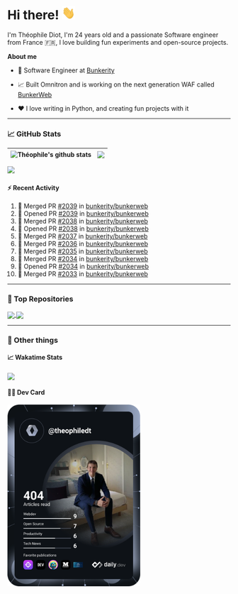 # Hi there! <img src="./wave.gif" width="30px" height="30px" />

I'm Théophile Diot, I'm 24 years old and a passionate Software engineer from France 🇫🇷, I love building fun experiments and open-source projects.

**About me**

- 💼 Software Engineer at [Bunkerity](https://www.bunkerity.com/)

- 📈 Built Omnitron and is working on the next generation WAF called [BunkerWeb](https://www.bunkerweb.io)

- ❤️ I love writing in Python, and creating fun projects with it

---

### 📈 GitHub Stats

| <img align="center" src="https://github-readme-stats.vercel.app/api?username=TheophileDiot&show_icons=true&include_all_commits=true&theme=algolia&hide_border=true&rank_icon=github" alt="Théophile's github stats" /> | <img align="center" src="https://github-readme-stats.vercel.app/api/top-langs/?username=TheophileDiot&layout=compact&theme=algolia&hide_border=true" /> |
| ---------------------------------------------------------------------------------------------------------------------------------------------------------------------------------------------------------------------- | ------------------------------------------------------------------------------------------------------------------------------------------------------- |

![](https://github-readme-activity-graph.vercel.app/graph?username=TheophileDiot&theme=tokyo-night)

#### :zap: Recent Activity

<!--START_SECTION:activity-->
1. 🎉 Merged PR [#2039](https://github.com/bunkerity/bunkerweb/pull/2039) in [bunkerity/bunkerweb](https://github.com/bunkerity/bunkerweb)
2. 💪 Opened PR [#2039](https://github.com/bunkerity/bunkerweb/pull/2039) in [bunkerity/bunkerweb](https://github.com/bunkerity/bunkerweb)
3. 🎉 Merged PR [#2038](https://github.com/bunkerity/bunkerweb/pull/2038) in [bunkerity/bunkerweb](https://github.com/bunkerity/bunkerweb)
4. 💪 Opened PR [#2038](https://github.com/bunkerity/bunkerweb/pull/2038) in [bunkerity/bunkerweb](https://github.com/bunkerity/bunkerweb)
5. 🎉 Merged PR [#2037](https://github.com/bunkerity/bunkerweb/pull/2037) in [bunkerity/bunkerweb](https://github.com/bunkerity/bunkerweb)
6. 🎉 Merged PR [#2036](https://github.com/bunkerity/bunkerweb/pull/2036) in [bunkerity/bunkerweb](https://github.com/bunkerity/bunkerweb)
7. 🎉 Merged PR [#2035](https://github.com/bunkerity/bunkerweb/pull/2035) in [bunkerity/bunkerweb](https://github.com/bunkerity/bunkerweb)
8. 🎉 Merged PR [#2034](https://github.com/bunkerity/bunkerweb/pull/2034) in [bunkerity/bunkerweb](https://github.com/bunkerity/bunkerweb)
9. 💪 Opened PR [#2034](https://github.com/bunkerity/bunkerweb/pull/2034) in [bunkerity/bunkerweb](https://github.com/bunkerity/bunkerweb)
10. 🎉 Merged PR [#2033](https://github.com/bunkerity/bunkerweb/pull/2033) in [bunkerity/bunkerweb](https://github.com/bunkerity/bunkerweb)
<!--END_SECTION:activity-->

---

### 🔧 Top Repositories

<a href="https://github.com/bunkerity/bunkerweb">
  <img align="center" src="https://github-readme-stats.vercel.app/api/pin/?username=Bunkerity&repo=bunkerweb&theme=algolia" />
</a>
<a href="https://github.com/TheophileDiot/Omnitron">
  <img align="center" src="https://github-readme-stats.vercel.app/api/pin/?username=TheophileDiot&repo=Omnitron&theme=algolia" />
</a>

---

### 🎉 Other things

#### 📈 Wakatime Stats

<a href="https://wakatime.com/@theophile_bunkerity">
  <img align="center" src="https://github-readme-stats.vercel.app/api/wakatime?username=3aa5ce41-c253-43d9-8441-a721e446a45f&layout=compact&theme=algolia" />
</a>

#### 👨‍💻 Dev Card

<a href="https://app.daily.dev/TheophileDt">
  <img src="./devcard.svg" width="300" alt="Théophile Diot's Dev Card"/>
</a>
